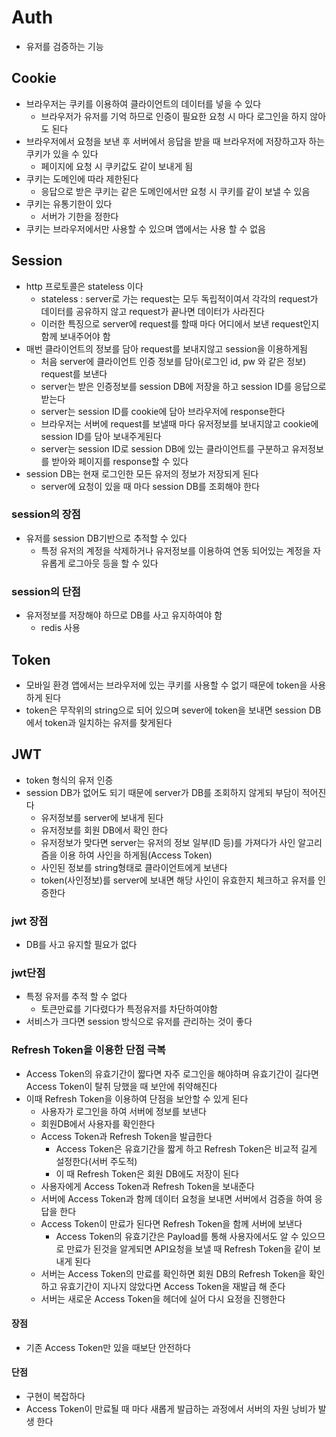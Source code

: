 # Auth

- 유저를 검증하는 기능 



## Cookie

- 브라우저는 쿠키를 이용하여 클라이언트의 데이터를 넣을 수 있다 
  - 브라우저가 유저를 기억 하므로 인증이 필요한 요청 시 마다 로그인을 하지 않아도 된다 
- 브라우저에서 요청을 보낸 후 서버에서 응답을 받을 때 브라우저에 저장하고자 하는 쿠키가 있을 수 있다 
  - 페이지에 요청 시 쿠키값도 같이 보내게 됨 
- 쿠키는 도메인에 따라 제한된다 
  - 응답으로 받은 쿠키는 같은 도메인에서만 요청 시 쿠키를 같이 보낼 수 있음 
- 쿠키는 유통기한이 있다 
  - 서버가 기한을 정한다 
- 쿠키는 브라우저에서만 사용할 수 있으며 앱에서는 사용 할 수 없음 



## Session

- http 프로토콜은 stateless 이다
  - stateless : server로 가는 request는 모두 독립적이여서 각각의 request가 데이터를 공유하지 않고 request가 끝나면 데이터가 사라진다 
  - 이러한 특징으로 server에 request를 할때 마다 어디에서 보낸 request인지 함께 보내주어야 함 
- 매번 클라이언트의 정보를 담아 request를 보내지않고 session을 이용하게됨
  - 처음 server에 클라이언트 인증 정보를 담아(로그인 id, pw 와 같은 정보) request를 보낸다
  - server는 받은 인증정보를 session DB에 저장을 하고 session ID를 응답으로 받는다
  - server는 session ID를 cookie에 담아 브라우저에 response한다
  - 브라우저는 서버에 request를 보낼때 마다 유저정보를 보내지않고 cookie에 session ID를 담아 보내주게된다
  - server는 session ID로 session DB에 있는 클라이언트를 구분하고 유저정보를 받아와 페이지를 response할 수 있다 
- session DB는 현재 로그인한 모든 유저의 정보가 저장되게 된다 
  - server에 요청이 있을 때 마다 session DB를 조회해야 한다 

### session의 장점

- 유저를 session DB기반으로 추적할 수 있다
  - 특정 유저의 계정을 삭제하거나 유저정보를 이용하여 연동 되어있는 계정을 자유롭게 로그아웃 등을 할 수 있다 

### session의 단점

- 유저정보를 저장해야 하므로 DB를 사고 유지하여야 함 
  - redis 사용 



## Token

- 모바일 환경 앱에서는 브라우저에 있는 쿠키를 사용할 수 없기 때문에 token을 사용하게 된다 
- token은 무작위의 string으로 되어 있으며 sever에 token을 보내면 session DB에서 token과 일치하는 유저를 찾게된다 



## JWT

- token 형식의 유저 인증 
- session DB가 없어도 되기 때문에 server가 DB를 조회하지 않게되 부담이 적어진다 
  - 유저정보를 server에 보내게 된다 
  - 유저정보를 회원 DB에서 확인 한다 
  - 유저정보가 맞다면 server는 유저의 정보 일부(ID 등)를 가져다가 사인 알고리즘을 이용 하여 사인을 하게됨(Access Token)
  - 사인된 정보를 string형태로 클라이언트에게 보낸다 
  - token(사인정보)를 server에 보내면 해당 사인이 유효한지 체크하고 유저를 인증한다 

### jwt 장점

- DB를 사고 유지할 필요가 없다

### jwt단점

- 특정 유저를 추적 할 수 없다 
  - 토큰만료를 기다렸다가 특정유저를 차단하여야함 
- 서비스가 크다면 session 방식으로 유저를 관리하는 것이 좋다



### Refresh Token을 이용한 단점 극복

- Access Token의 유효기간이 짧다면 자주 로그인을 해야하며 유효기간이 길다면 Access Token이 탈취 당했을 때 보안에 취약해진다
- 이때 Refresh Token을 이용하여 단점을 보안할 수 있게 된다
  - 사용자가 로그인을 하여 서버에 정보를 보낸다
  - 회원DB에서 사용자를 확인한다 
  - Access Token과 Refresh Token을 발급한다
    - Access Token은 유효기간을 짧게 하고 Refresh Token은 비교적 길게 설정한다(서버 주도적)
    - 이 때 Refresh Token은 회원 DB에도 저장이 된다 
  - 사용자에게 Access Token과 Refresh Token을 보내준다
  - 서버에 Access Token과 함께 데이터 요청을 보내면 서버에서 검증을 하여 응답을 한다
  - Access Token이 만료가 된다면 Refresh Token을 함께 서버에 보낸다
    - Access Token의 유효기간은 Payload를 통해 사용자에서도 알 수 있으므로 만료가 된것을 알게되면 API요청을 보낼 때 Refresh Token을 같이 보내게 된다 
  - 서버는 Access Token의 만료를 확인하면 회원 DB의 Refresh Token을 확인하고 유효기간이 지나지 않았다면 Access Token을 재발급 해 준다
  - 서버는 새로운 Access Token을 헤더에 실어 다시 요정을 진행한다 

#### 장점

- 기존 Access Token만 있을 때보단 안전하다

#### 단점

- 구현이 복잡하다
- Access Token이 만료될 때 마다 새롭게 발급하는 과정에서 서버의 자원 낭비가 발생 한다



